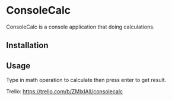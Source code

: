 # ConsoleCalc

ConsoleCalc is a console application that doing calculations.

## Installation

## Usage

Type in math operation to calculate then press enter to get result.

Trello: https://trello.com/b/ZMlxIAII/consolecalc

